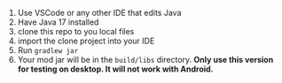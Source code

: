1. Use VSCode or any other IDE that edits Java
2. Have Java 17 installed
3. clone this repo to you local files
4. import the clone project into your IDE 
5. Run `gradlew jar`
6. Your mod jar will be in the `build/libs` directory. 
**Only use this version for testing on desktop. It will not work with Android.**
